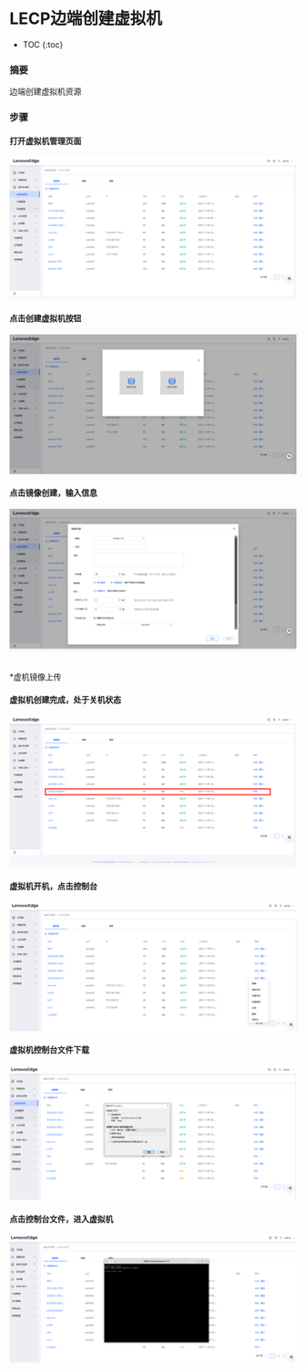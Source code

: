 # LECP边端创建虚拟机

* TOC {:toc}

### 摘要

边端创建虚拟机资源

### 步骤

#### 打开虚拟机管理页面

![MEC VM list](../.gitbook/assets/MEC-VM-manage.png)

#### 点击创建虚拟机按钮

![](../.gitbook/assets/MEC-VM-create-step1.png)

#### 点击镜像创建，输入信息

![](../.gitbook/assets/MEC-VM-create-by-image-pop.png)

\
\*虚机镜像上传

#### 虚拟机创建完成，处于关机状态

![](../.gitbook/assets/MEC-VM-create-vm-off.png)

#### 虚拟机开机，点击控制台

![](../.gitbook/assets/MEC-VM-create-vm-console.png)

#### 虚拟机控制台文件下载

![](../.gitbook/assets/MEC-VM-create-vm-console-download.png)

#### 点击控制台文件，进入虚拟机

![](../.gitbook/assets/MEC-VM-create-vm-console-login.png)

